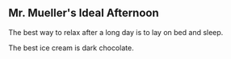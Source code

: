 ## Mr. Mueller's Ideal Afternoon

The best way to relax after a long day is to lay on bed and sleep.

The best ice cream is dark chocolate.